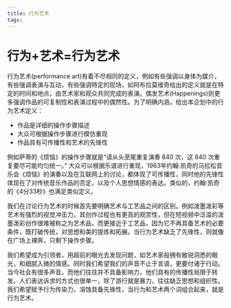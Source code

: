 ```yaml
---
title: 行为艺术
tags:
---
```


# 行为+艺术=行为艺术

行为艺术(performance art)有着不尽相同的定义，例如有些强调以身体为媒介，有些强调表演与互动，有些强调特定的现场，如阿布拉莫维奇给出的定义就是在特定的时间和地点，由艺术家和观众共同完成的表演。偶发艺术(Happenings)则更多强调作品的可复制性和表演过程中的偶然性。为了明确内涵，给出本企划中的行为艺术定义：
+ 作品是详细的操作步骤描述
+ 大众可根据操作步骤进行模仿重现
+ 作品具有可传播性和艺术的先锋性

例如萨蒂的《烦恼》的操作步骤就是“请从头至尾重复演奏 840 次，这 840 次重复要尽可能均匀统一。” 大众可以根据乐谱进行重现，1963年约翰·凯奇的马拉松音乐会《烦恼》的演奏以及在互联网上的讨论，都体现了可传播性，同时他的先锋性体现在了对传统音乐作品的否定，以及个人思想情感的表达。类似的，约翰·凯奇的《4分33秒》也满足类似定义。

我们在讨论行为艺术的时候首先要明确艺术与工艺品之间的区别。例如泼墨泼彩等艺术有强烈的视觉冲击力，其创作过程也有更高的观赏性，但在短视频中泛滥的泼墨泼彩创作很难被称之为艺术品，而更接近于工艺品，因为它不再具备艺术的必要条件，既打破传统，对思想和美的提炼和拓展。当行为艺术缺乏了先锋性，则就像在广场上裸奔，只剩下操作步骤。

我们希望成为引领者，用超前的眼光去发现问题，如艺术家般拥有敏锐洞悉的眼光，和细腻入微的情感。同时我们希望我们的声音不止于言语，更要付诸于行动。当今社会有很多声音，而他们往往并不具备影响力，他们具有的传播性局限于转发。人们表达诉求的方式也很单一，除了游行就是暴力，往往缺乏思想和组织性。我们希望赋予行为传染力，溶蚀具备先锋性，当行为和艺术两个词组合起来，就是行为艺术。
